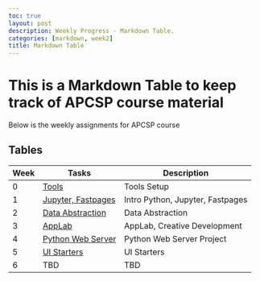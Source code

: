 ```yaml
---
toc: true
layout: post
description: Weekly Progress - Markdown Table.
categories: [markdown, week2]
title: Markdown Table
---
```

# This is a Markdown Table to keep track of APCSP course material
Below is the weekly assignments for APCSP course

## Tables

| Week |Tasks | Description |
|-|-|-|
| 0  | [Tools](https://github.com/NavanYatavelli/fastpages/issues/2) | Tools Setup |
| 1  | [Jupyter, Fastpages](https://github.com/NavanYatavelli/fastpages/issues/3)| Intro Python, Jupyter, Fastpages |
| 2  | [Data Abstraction](https://github.com/NavanYatavelli/fastpages/issues/4) | Data Abstraction  |
| 3  | [AppLab](https://github.com/NavanYatavelli/fastpages/issues/5) | AppLab, Creative Development|
| 4  | [Python Web Server](https://github.com/NavanYatavelli/fastpages/issues/6) | Python Web Server Project |
| 5  | [UI Starters](https://github.com/NavanYatavelli/fastpages/issues/7) | UI Starters |
| 6  | TBD | TBD |




